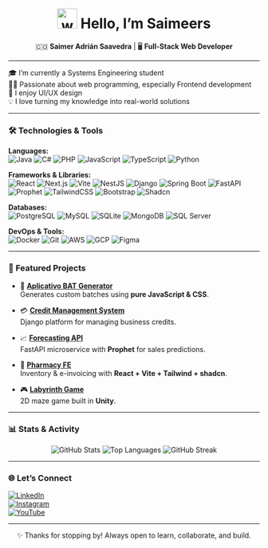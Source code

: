 <h1 align="center"> <img src="https://media.giphy.com/media/hvRJCLFzcasrR4ia7z/giphy.gif" alt="wave" width="40px" /> Hello, I’m Saimeers </h1>
<p align="center">🇨🇴 <strong>Saimer Adrián Saavedra</strong> | 🖥️ <strong>Full-Stack Web Developer</strong></p>

---

🎓 I’m currently a Systems Engineering student  
👨‍💻 Passionate about web programming, especially Frontend development  
🎨 I enjoy UI/UX design  
💡 I love turning my knowledge into real-world solutions

---

### 🛠️ Technologies & Tools

**Languages:**  
![Java](https://img.shields.io/badge/Java-ED8B00?style=flat-square&logo=java&logoColor=white) ![C#](https://img.shields.io/badge/C%23-239120?style=flat-square&logo=c-sharp&logoColor=white) ![PHP](https://img.shields.io/badge/PHP-777BB4?style=flat-square&logo=php&logoColor=white) ![JavaScript](https://img.shields.io/badge/JavaScript-F7DF1E?style=flat-square&logo=javascript&logoColor=black) ![TypeScript](https://img.shields.io/badge/TypeScript-007ACC?style=flat-square&logo=typescript&logoColor=white) ![Python](https://img.shields.io/badge/Python-3776AB?style=flat-square&logo=python&logoColor=white)

**Frameworks & Libraries:**  
![React](https://img.shields.io/badge/React-61DAFB?style=flat-square&logo=react&logoColor=black) ![Next.js](https://img.shields.io/badge/Next.js-000000?style=flat-square&logo=next.js&logoColor=white) ![Vite](https://img.shields.io/badge/Vite-646CFF?style=flat-square&logo=vite&logoColor=white) ![NestJS](https://img.shields.io/badge/NestJS-E0234E?style=flat-square&logo=nestjs&logoColor=white) ![Django](https://img.shields.io/badge/Django-092E20?style=flat-square&logo=django&logoColor=white) ![Spring Boot](https://img.shields.io/badge/Spring%20Boot-6DB33F?style=flat-square&logo=spring-boot&logoColor=white) ![FastAPI](https://img.shields.io/badge/FastAPI-009688?style=flat-square&logo=fastapi&logoColor=white) ![Prophet](https://img.shields.io/badge/Prophet-623CEA?style=flat-square&logo=apache&logoColor=white) ![TailwindCSS](https://img.shields.io/badge/TailwindCSS-06B6D4?style=flat-square&logo=tailwind-css&logoColor=white) ![Bootstrap](https://img.shields.io/badge/Bootstrap-7952B3?style=flat-square&logo=bootstrap&logoColor=white) ![Shadcn](https://img.shields.io/badge/Shadcn-ui-000000?style=flat-square)

**Databases:**  
![PostgreSQL](https://img.shields.io/badge/PostgreSQL-336791?style=flat-square&logo=postgresql&logoColor=white) ![MySQL](https://img.shields.io/badge/MySQL-4479A1?style=flat-square&logo=mysql&logoColor=white) ![SQLite](https://img.shields.io/badge/SQLite-003B57?style=flat-square&logo=sqlite&logoColor=white) ![MongoDB](https://img.shields.io/badge/MongoDB-47A248?style=flat-square&logo=mongodb&logoColor=white) ![SQL Server](https://img.shields.io/badge/SQL_Server-CC2927?style=flat-square&logo=microsoft-sql-server&logoColor=white)

**DevOps & Tools:**  
![Docker](https://img.shields.io/badge/Docker-2496ED?style=flat-square&logo=docker&logoColor=white) ![Git](https://img.shields.io/badge/Git-F05032?style=flat-square&logo=git&logoColor=white) ![AWS](https://img.shields.io/badge/AWS-232F3E?style=flat-square&logo=amazon-aws&logoColor=white) ![GCP](https://img.shields.io/badge/GCP-4285F4?style=flat-square&logo=google-cloud&logoColor=white) ![Figma](https://img.shields.io/badge/Figma-F24E1E?style=flat-square&logo=figma&logoColor=white)

---

### 📂 Featured Projects

- 🔧 **[Aplicativo BAT Generator](https://github.com/saimeers/aplicativo-bat)**  
  Generates custom batches using **pure JavaScript & CSS**.

- 💳 **[Credit Management System](https://github.com/BryanVeraDev/ucredit)**  
  Django platform for managing business credits.

- 📈 **[Forecasting API](https://github.com/saimeers/forecasting-api)**  
  FastAPI microservice with **Prophet** for sales predictions.

- 🧾 **[Pharmacy FE](https://github.com/omarmolina23/farmacia_fe)**  
  Inventory & e-invoicing with **React + Vite + Tailwind + shadcn**.

- 🎮 **[Labyrinth Game](https://github.com/saimeers/labyrinth_game)**  
  2D maze game built in **Unity**.

---

### 📊 Stats & Activity

<p align="center">
  <img src="https://github-readme-stats.vercel.app/api?username=saimeers&show_icons=true&theme=tokyonight&hide_rank=true" alt="GitHub Stats" />  
  <img src="https://github-readme-stats.vercel.app/api/top-langs/?username=saimeers&layout=compact&theme=tokyonight" alt="Top Languages" />  
  <img src="https://github-readme-streak-stats.herokuapp.com/?user=saimeers&theme=tokyonight" alt="GitHub Streak" />
</p>

---

### 🌐 Let’s Connect

[![LinkedIn](https://img.shields.io/badge/LinkedIn-0077B5?style=for-the-badge&logo=linkedin&logoColor=white)](https://www.linkedin.com/in/saimer-adrian-saavedra-a75803317/)  
[![Instagram](https://img.shields.io/badge/Instagram-E4405F?style=for-the-badge&logo=instagram&logoColor=white)](https://www.instagram.com/saimers_/)  
[![YouTube](https://img.shields.io/badge/YouTube-FF0000?style=for-the-badge&logo=youtube&logoColor=white)](https://www.youtube.com/@saimersr)

---

<p align="center">✨ Thanks for stopping by! Always open to learn, collaborate, and build.</p>

